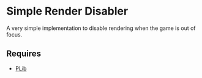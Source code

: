 # Simple Render Disabler
A very simple implementation to disable rendering when the game is out of focus.

## Requires
- [PLib](https://github.com/Pika-Software/gmod_plib)
